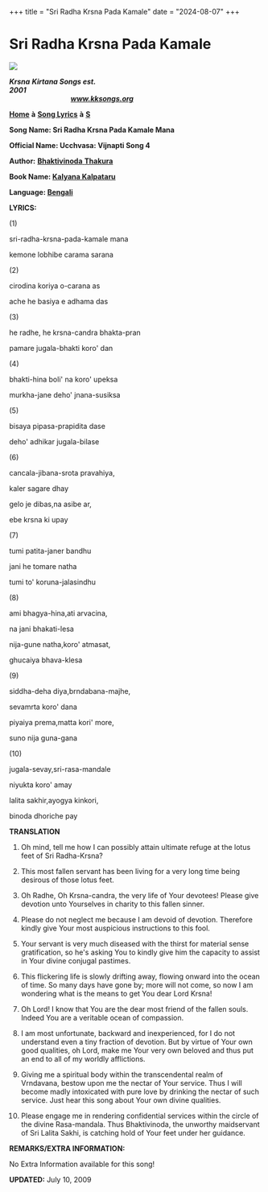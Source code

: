 +++
title = "Sri Radha Krsna Pada Kamale"
date = "2024-08-07"
+++

# Sri Radha Krsna Pada Kamale
**[![](http://kksongs.org/image_files/image002.jpg)](http://kksongs.org/)**

**_Krsna_** **_Kirtana Songs est. 2001_**                                                                                                                                                      **_www.kksongs.org_**

**[Home](http://kksongs.org/)** **à** **[Song Lyrics](http://kksongs.org/lyrics.html)** **à** **[S](http://kksongs.org/songs/song_s.html)**

**Song Name: Sri Radha Krsna Pada Kamale Mana**

**Official Name: Ucchvasa: Vijnapti Song 4**

**Author:** [**Bhaktivinoda** **Thakura**](http://kksongs.org/authors/list/bhaktivinoda.html)

**Book Name: [Kalyana Kalpataru](http://kksongs.org/authors/kalyanakalpataru.html)**

**Language: [Bengali](http://kksongs.org/language/list/bengali.html)**

**LYRICS:**

(1)

sri-radha-krsna-pada-kamale mana

kemone lobhibe carama sarana

(2)

cirodina koriya o-carana as

ache he basiya e adhama das

(3)

he radhe, he krsna-candra bhakta-pran

pamare jugala-bhakti koro' dan

(4)

bhakti-hina boli' na koro' upeksa

murkha-jane deho' jnana-susiksa

(5)

bisaya pipasa-prapidita dase

deho' adhikar jugala-bilase

(6)

cancala-jibana-srota pravahiya,

kaler sagare dhay

gelo je dibas,na asibe ar,

ebe krsna ki upay

(7)

tumi patita-janer bandhu

jani he tomare natha

tumi to' koruna-jalasindhu

(8)

ami bhagya-hina,ati arvacina,

na jani bhakati-lesa

nija-gune natha,koro' atmasat,

ghucaiya bhava-klesa

(9)

siddha-deha diya,brndabana-majhe,

sevamrta koro' dana

piyaiya prema,matta kori' more,

suno nija guna-gana

(10)

jugala-sevay,sri-rasa-mandale

niyukta koro' amay

lalita sakhir,ayogya kinkori,

binoda dhoriche pay

**TRANSLATION**

1) Oh mind, tell me how I can possibly attain ultimate refuge at the lotus feet of Sri Radha-Krsna?

2) This most fallen servant has been living for a very long time being desirous of those lotus feet.

3) Oh Radhe, Oh Krsna-candra, the very life of Your devotees! Please give devotion unto Yourselves in charity to this fallen sinner.

4) Please do not neglect me because I am devoid of devotion. Therefore kindly give Your most auspicious instructions to this fool.

5) Your servant is very much diseased with the thirst for material sense gratification, so he's asking You to kindly give him the capacity to assist in Your divine conjugal pastimes.

6) This flickering life is slowly drifting away, flowing onward into the ocean of time. So many days have gone by; more will not come, so now I am wondering what is the means to get You dear Lord Krsna!

7) Oh Lord! I know that You are the dear most friend of the fallen souls. Indeed You are a veritable ocean of compassion.

8) I am most unfortunate, backward and inexperienced, for I do not understand even a tiny fraction of devotion. But by virtue of Your own good qualities, oh Lord, make me Your very own beloved and thus put an end to all of my worldly afflictions.

9) Giving me a spiritual body within the transcendental realm of Vrndavana, bestow upon me the nectar of Your service. Thus I will become madly intoxicated with pure love by drinking the nectar of such service. Just hear this song about Your own divine qualities.

10) Please engage me in rendering confidential services within the circle of the divine Rasa-mandala. Thus Bhaktivinoda, the unworthy maidservant of Sri Lalita Sakhi, is catching hold of Your feet under her guidance.

**REMARKS/EXTRA INFORMATION:**

No Extra Information available for this song!

**UPDATED:** July 10, 2009